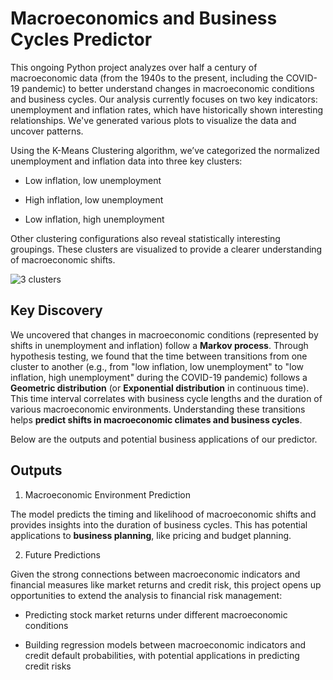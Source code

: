 # Macroeconomics and Business Cycles Predictor 

This ongoing Python project analyzes over half a century of macroeconomic data (from the 1940s to the present, including the COVID-19 pandemic) to better understand changes in macroeconomic conditions and business cycles. Our analysis currently focuses on two key indicators: unemployment and inflation rates, which have historically shown interesting relationships. We've generated various plots to visualize the data and uncover patterns.

Using the K-Means Clustering algorithm, we’ve categorized the normalized unemployment and inflation data into three key clusters:

- Low inflation, low unemployment
    
- High inflation, low unemployment
    
- Low inflation, high unemployment
    
Other clustering configurations also reveal statistically interesting groupings. These clusters are visualized to provide a clearer understanding of macroeconomic shifts.

![3 clusters](https://github.com/elainechowqz/Macroeconomics-and-Markets/blob/master/macro_and_stocks/3_clusters.png)

## Key Discovery

We uncovered that changes in macroeconomic conditions (represented by shifts in unemployment and inflation) follow a **Markov process**. Through hypothesis testing, we found that the time between transitions from one cluster to another (e.g., from "low inflation, low unemployment" to "low inflation, high unemployment" during the COVID-19 pandemic) follows a **Geometric distribution** (or **Exponential distribution** in continuous time). This time interval correlates with business cycle lengths and the duration of various macroeconomic environments.
Understanding these transitions helps **predict shifts in macroeconomic climates and business cycles**.

Below are the outputs and potential business applications of our predictor. 

## Outputs

1. Macroeconomic Environment Prediction
   
The model predicts the timing and likelihood of macroeconomic shifts and provides insights into the duration of business cycles. This has potential applications to **business planning**, like pricing and budget planning. 

2. Future Predictions
   
Given the strong connections between macroeconomic indicators and financial measures like market returns and credit risk, this project opens up opportunities to extend the analysis to financial risk management:

   - Predicting stock market returns under different macroeconomic conditions

   - Building regression models between macroeconomic indicators and credit default probabilities, with potential applications in predicting credit risks







